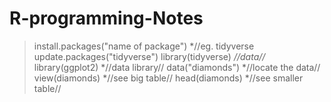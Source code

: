 # R-programming-Notes

>install.packages("name of package") *//eg. tidyverse
> update.packages("tidyverse")
> library(tidyverse) *//data//*
> library(ggplot2) *//data library//
> data("diamonds") *//locate the data//
> view(diamonds) *//see big table//
> head(diamonds) *//see smaller table//
